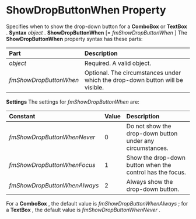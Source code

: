 
# ShowDropButtonWhen Property



Specifies when to show the drop-down button for a  **ComboBox** or **TextBox** .
 **Syntax**
 _object_ . **ShowDropButtonWhen** [= _fmShowDropButtonWhen_ ]
The  **ShowDropButtonWhen** property syntax has these parts:


|**Part**|**Description**|
|:-----|:-----|
| _object_|Required. A valid object.|
| _fmShowDropButtonWhen_|Optional. The circumstances under which the drop-down button will be visible.|
 **Settings**
The settings for  _fmShowDropButtonWhen_ are:


|**Constant**|**Value**|**Description**|
|:-----|:-----|:-----|
| _fmShowDropButtonWhenNever_|0|Do not show the drop-down button under any circumstances.|
| _fmShowDropButtonWhenFocus_|1|Show the drop-down button when the control has the focus.|
| _fmShowDropButtonWhenAlways_|2|Always show the drop-down button.|
For a  **ComboBox** , the default value is _fmShowDropButtonWhenAlways_ ; for a **TextBox** , the default value is _fmShowDropButtonWhenNever_ .
